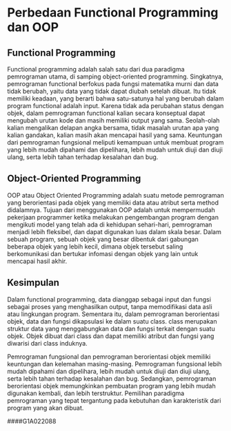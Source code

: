 # Perbedaan Functional Programming dan OOP

## Functional Programming
Functional programming adalah salah satu dari dua paradigma pemrograman utama, di samping object-oriented programming. Singkatnya, pemrograman functional berfokus pada fungsi matematika murni dan data tidak berubah, yaitu data yang tidak dapat diubah setelah dibuat. Itu tidak memiliki keadaan, yang berarti bahwa satu-satunya hal yang berubah dalam program functional adalah input. Karena tidak ada perubahan status dengan objek, dalam pemrograman functional kalian secara konseptual dapat mengubah urutan kode dan masih memiliki output yang sama. Seolah-olah kalian mengalikan delapan angka bersama, tidak masalah urutan apa yang kalian gandakan, kalian masih akan mencapai hasil yang sama. Keuntungan dari pemrograman fungsional meliputi kemampuan untuk membuat program yang lebih mudah dipahami dan dipelihara, lebih mudah untuk diuji dan diuji ulang, serta lebih tahan terhadap kesalahan dan bug.

## Object-Oriented Programming
OOP atau Object Oriented Programming adalah suatu metode pemrograman yang berorientasi pada objek yang memiliki data atau atribut serta method didalamnya. Tujuan dari menggunakan OOP adalah untuk mempermudah pekerjaan programmer ketika melakukan pengembangan program dengan mengikuti model yang telah ada di kehidupan sehari-hari, pemrograman menjadi lebih fleksibel, dan dapat digunakan luas dalam skala besar. Dalam sebuah program, sebuah objek yang besar dibentuk dari gabungan beberapa objek yang lebih kecil, dimana objek tersebut saling berkomunikasi dan bertukar infomasi dengan objek yang lain untuk mencapai hasil akhir.

## Kesimpulan
Dalam functional programming, data dianggap sebagai input dan fungsi sebagai proses yang menghasilkan output, tanpa memodifikasi data asli atau lingkungan program. Sementara itu, dalam pemrograman berorientasi objek, data dan fungsi dikapsulasi ke dalam suatu class. class merupakan struktur data yang menggabungkan data dan fungsi terkait dengan suatu objek. Objek dibuat dari class dan dapat memiliki atribut dan fungsi yang diwarisi dari class induknya.

Pemrograman fungsional dan pemrograman berorientasi objek memiliki keuntungan dan kelemahan masing-masing. Pemrograman fungsional lebih mudah dipahami dan dipelihara, lebih mudah untuk diuji dan diuji ulang, serta lebih tahan terhadap kesalahan dan bug. Sedangkan, pemrograman berorientasi objek memungkinkan pembuatan program yang lebih mudah digunakan kembali, dan lebih terstruktur. Pemilihan paradigma pemrograman yang tepat tergantung pada kebutuhan dan karakteristik dari program yang akan dibuat.

####G1A022088
